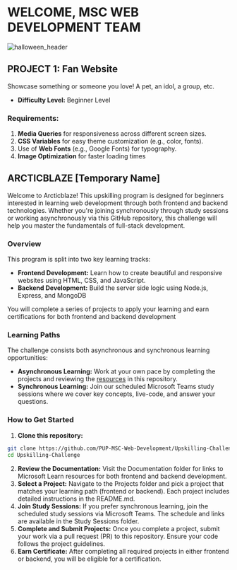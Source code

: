 # WELCOME, MSC WEB DEVELOPMENT TEAM

![halloween_header](https://insert_your_image_here.jpg)

## PROJECT 1: Fan Website

Showcase something or someone you love! A pet, an idol, a group, etc.

* **Difficulty Level:** Beginner Level

### **Requirements:** 

1. **Media Queries** for responsiveness across different screen sizes.
2. **CSS Variables** for easy theme customization (e.g., color, fonts).
3. Use of **Web Fonts** (e.g., Google Fonts) for typography.
4. **Image Optimization** for faster loading times

## ARCTICBLAZE [Temporary Name]

Welcome to Arcticblaze! This upskilling program is designed for beginners interested in learning web development through both frontend and backend technologies. Whether you're joining synchronously through study sessions or working asynchronously via this GitHub repository, this challenge will help you master the fundamentals of full-stack development.

### Overview

This program is split into two key learning tracks:

* **Frontend Development:** Learn how to create beautiful and responsive websites using HTML, CSS, and JavaScript.
* **Backend Development:** Build the server side logic using Node.js, Express, and MongoDB

You will complete a series of projects to apply your learning and earn certifications for both frontend and backend development

### Learning Paths

The challenge consists both asynchronous and synchronous learning opportunities:

* **Asynchronous Learning:** Work at your own pace by completing the projects and reviewing the [resources](url) in this repository.
* **Synchronous Learning:** Join our scheduled Microsoft Teams study sessions where we cover key concepts, live-code, and answer your questions.

### How to Get Started

1. **Clone this repository:**

```bash
git clone https://github.com/PUP-MSC-Web-Development/Upskilling-Challenge.git
cd Upskilling-Challenge
```

2. **Review the Documentation:** Visit the Documentation folder for links to Microsoft Learn resources for both frontend and backend development.
3. **Select a Project:** Navigate to the Projects folder and pick a project that matches your learning path (frontend or backend). Each project includes detailed instructions in the README.md.
4. **Join Study Sessions:** If you prefer synchronous learning, join the scheduled study sessions via Microsoft Teams. The schedule and links are available in the Study Sessions folder.
5. **Complete and Submit Projects:** Once you complete a project, submit your work via a pull request (PR) to this repository. Ensure your code follows the project guidelines.
6. **Earn Certificate:** After completing all required projects in either frontend or backend, you will be eligible for a certification.
